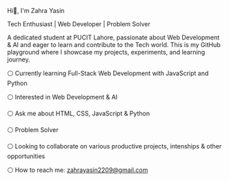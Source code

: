 Hi👋, I'm Zahra Yasin

Tech Enthusiast | Web Developer | Problem Solver

A dedicated student at PUCIT Lahore, passionate about Web Development & AI and eager to learn and contribute to the Tech world. This is my GitHub playground where I showcase my projects, experiments, and learning journey.

⚪ Currently learning Full-Stack Web Development with JavaScript and Python

⚪ Interested in Web Development & AI

⚪ Ask me about HTML, CSS, JavaScript & Python

⚪ Problem Solver

⚪ Looking to collaborate on various productive projects, intenships & other opportunities

⚪ How to reach me: zahrayasin2209@gmail.com



